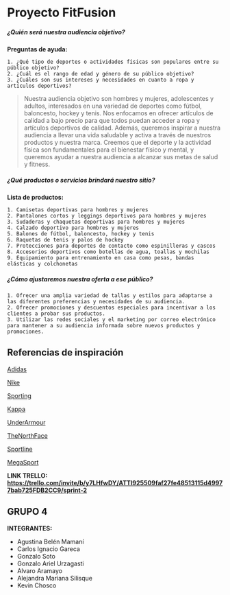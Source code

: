 # Proyecto FitFusion

##### ¿Quién será nuestra audiencia objetivo?
**Preguntas de ayuda:**  


	1. ¿Qué tipo de deportes o actividades físicas son populares entre su público objetivo?
	2. ¿Cuál es el rango de edad y género de su público objetivo? 
	3. ¿Cuáles son sus intereses y necesidades en cuanto a ropa y artículos deportivos?

> Nuestra audiencia objetivo son hombres y mujeres, adolescentes y adultos, interesados en una variedad de deportes como fútbol, baloncesto, hockey y tenis. Nos enfocamos en ofrecer artículos de calidad a bajo precio para que todos puedan acceder a ropa y artículos deportivos de calidad. Además, queremos inspirar a nuestra audiencia a llevar una vida saludable y activa a través de nuestros productos y nuestra marca. Creemos que el deporte y la actividad física son fundamentales para el bienestar físico y mental, y queremos ayudar a nuestra audiencia a alcanzar sus metas de salud y fitness.

##### ¿Qué productos o servicios brindará nuestro sitio?
**Lista de productos:**  


	1. Camisetas deportivas para hombres y mujeres
	2. Pantalones cortos y leggings deportivos para hombres y mujeres
	3. Sudaderas y chaquetas deportivas para hombres y mujeres
	4. Calzado deportivo para hombres y mujeres
	5. Balones de fútbol, baloncesto, hockey y tenis
	6. Raquetas de tenis y palos de hockey
	7. Protecciones para deportes de contacto como espinilleras y cascos
	8. Accesorios deportivos como botellas de agua, toallas y mochilas
    9. Equipamiento para entrenamiento en casa como pesas, bandas elásticas y colchonetas

##### ¿Cómo ajustaremos nuestra oferta a ese público?

	1. Ofrecer una amplia variedad de tallas y estilos para adaptarse a las diferentes preferencias y necesidades de su audiencia.
	2. Ofrecer promociones y descuentos especiales para incentivar a los clientes a probar sus productos.
    3. Utilizar las redes sociales y el marketing por correo electrónico para mantener a su audiencia informada sobre nuevos productos y promociones.

## Referencias de inspiración


[Adidas](https://www.adidas.com.ar/hombre)

[Nike](https://www.nike.com/es/hombre)

[Sporting](https://www.sporting.com.ar/)

[Kappa](https://www.kappastore.com.ar/)

[UnderArmour](https://www.underarmour.com.ar/)

[TheNorthFace](https://www.thenorthface.com.ar/)

[Sportline](https://www.sportline.com.ar/)

[MegaSport](https://www.megasports.com.ar/)

**LINK TRELLO:**  **https://trello.com/invite/b/y7LHfwDY/ATTI925509faf27fe48513115d49977bab725FDB2CC9/sprint-2**

## GRUPO 4
**INTEGRANTES:**
* Agustina Belén Mamaní
* Carlos Ignacio Gareca
* Gonzalo Soto
* Gonzalo Ariel Urzagasti
* Alvaro Aramayo
* Alejandra Mariana Silisque
* Kevin Chosco

